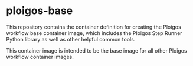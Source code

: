 # ploigos-base

This repository contains the container definition for creating the Ploigos workflow
base container image, which includes the Ploigos Step Runner Python library as well as other
helpful common tools.

This container image is intended to be the base image for all other Ploigos workflow
container images.
